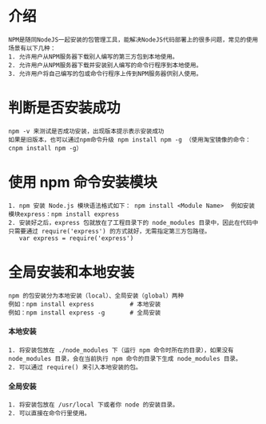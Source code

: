 # 介绍
    NPM是随同NodeJS一起安装的包管理工具，能解决NodeJS代码部署上的很多问题，常见的使用场景有以下几种：
    1. 允许用户从NPM服务器下载别人编写的第三方包到本地使用。
    2. 允许用户从NPM服务器下载并安装别人编写的命令行程序到本地使用。
    3. 允许用户将自己编写的包或命令行程序上传到NPM服务器供别人使用。

# 判断是否安装成功
    npm -v 来测试是否成功安装，出现版本提示表示安装成功
    如果是旧版本，也可以通过npm命令升级 npm install npm -g （使用淘宝镜像的命令：cnpm install npm -g）

# 使用 npm 命令安装模块
    1. npm 安装 Node.js 模块语法格式如下： npm install <Module Name>  例如安装模块express：npm install express
    2. 安装好之后，express 包就放在了工程目录下的 node_modules 目录中，因此在代码中只需要通过 require('express') 的方式就好，无需指定第三方包路径。
       var express = require('express')

# 全局安装和本地安装
    npm 的包安装分为本地安装（local）、全局安装（global）两种
    例如：npm install express          # 本地安装
    例如：npm install express -g       # 全局安装

#### 本地安装
    1. 将安装包放在 ./node_modules 下（运行 npm 命令时所在的目录），如果没有 node_modules 目录，会在当前执行 npm 命令的目录下生成 node_modules 目录。
    2. 可以通过 require() 来引入本地安装的包。    

#### 全局安装
    1. 将安装包放在 /usr/local 下或者你 node 的安装目录。
    2. 可以直接在命令行里使用。       